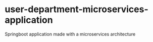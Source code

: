 # user-department-microservices-application
Springboot application made with a microservices architecture
